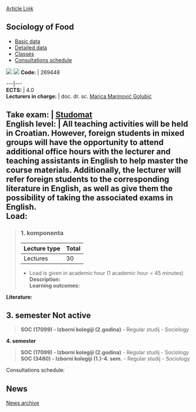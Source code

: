 [Article Link](https://www.fhs.hr/en/course/sof_b)

## Sociology of Food
  * [Basic data](https://www.fhs.hr/en/course/sof_b#v1id-523836_355320_1_0 "Basic data")
  * [Detailed data](https://www.fhs.hr/en/course/sof_b#v1id-523836_355320_1_1 "Detailed data")
  * [Classes](https://www.fhs.hr/en/course/sof_b#v1id-523836_355320_1_2 "Classes")
  * [Consultations schedule](https://www.fhs.hr/en/course/sof_b#v1id-523836_355320_1_3 "Consultations schedule")


[![](https://www.fhs.hr/img/flags/gif/hr.gif)](https://www.fhs.hr/predmet/socpre_b) [![](https://www.fhs.hr/img/flags/gif/gb.gif)](https://www.fhs.hr/en/course/sof_b)
**Code:** |  269448  
  
---|---  
**ECTS:** |  4.0   
**Lecturers in charge:** |  doc. dr. sc. [Marica Marinović Golubić](https://www.fhs.hr/staff/marica.marinovic_golubic)   
  
**Take exam:** |  [Studomat](http://www.isvu.hr/studomat)  
**English level:** |  All teaching activities will be held in Croatian. However, foreign students in mixed groups will have the opportunity to attend additional office hours with the lecturer and teaching assistants in English to help master the course materials. Additionally, the lecturer will refer foreign students to the corresponding literature in English, as well as give them the possibility of taking the associated exams in English.   
**Load:**  
---  
> ### 1. komponenta
> | Lecture type | Total  
> ---|---  
> Lectures | 30  
> * Load is given in academic hour (1 academic hour = 45 minutes)   
**Description:**  
> **Learning outcomes:**  

  
**Literature:**  

  
**3. semester** Not active  
---  
> **SOC (17099) - Izborni kolegiji (2.godina)** - Regular studij - Sociology  
>   
  
**4. semester**  
> **SOC (17099) - Izborni kolegiji (2.godina)** - Regular studij - Sociology  
>  **SOC (3480) - Izborni kolegiji (1.)-4. sem.** - Regular studij - Sociology  
>   
Consultations schedule: 


## News
[News archive](https://www.fhs.hr/en/course/sof_b?@=21nbz#news_124502 "News archive")
